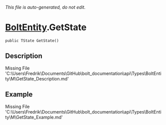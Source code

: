 *This file is auto-generated, do not edit.*

# [BoltEntity](Types/BoltEntity.md).GetState
`public TState GetState()`
## Description
Missing File 'C:\Users\Fredrik\Documents\GitHub\bolt_documentation\api\Types\BoltEntity\M\GetState_Description.md'
## Example
Missing File 'C:\Users\Fredrik\Documents\GitHub\bolt_documentation\api\Types\BoltEntity\M\GetState_Example.md'
